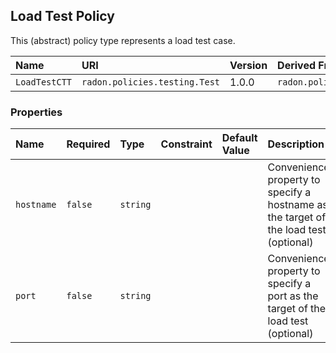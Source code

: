 ## Load Test Policy

This (abstract) policy type represents a load test case.

| Name | URI | Version | Derived From |
|:---- |:--- |:------- |:------------ |
| `LoadTestCTT` | `radon.policies.testing.Test` | 1.0.0 | `radon.policies.testing.Test` |

### Properties

| Name | Required | Type | Constraint | Default Value | Description |
|:---- |:-------- |:---- |:---------- |:------------- |:----------- |
| `hostname` | `false` | `string` |   |   | Convenience property to specify a hostname as the target of the load test (optional) |
| `port` | `false` | `string` |   |   | Convenience property to specify a port as the target of the load test (optional) |

